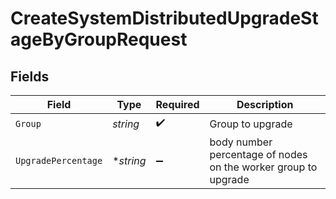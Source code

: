 # CreateSystemDistributedUpgradeStageByGroupRequest


## Fields

| Field                                                          | Type                                                           | Required                                                       | Description                                                    |
| -------------------------------------------------------------- | -------------------------------------------------------------- | -------------------------------------------------------------- | -------------------------------------------------------------- |
| `Group`                                                        | *string*                                                       | :heavy_check_mark:                                             | Group to upgrade                                               |
| `UpgradePercentage`                                            | **string*                                                      | :heavy_minus_sign:                                             | body number percentage of nodes on the worker group to upgrade |